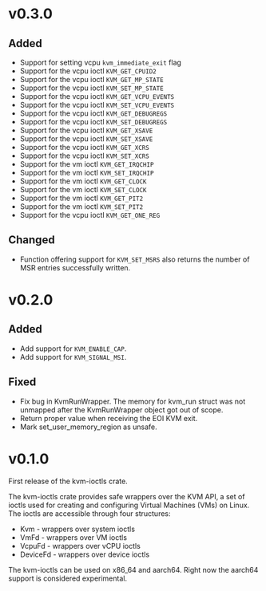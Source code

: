 # v0.3.0

## Added
- Support for setting vcpu `kvm_immediate_exit` flag
- Support for the vcpu ioctl `KVM_GET_CPUID2`
- Support for the vcpu ioctl `KVM_GET_MP_STATE`
- Support for the vcpu ioctl `KVM_SET_MP_STATE`
- Support for the vcpu ioctl `KVM_GET_VCPU_EVENTS`
- Support for the vcpu ioctl `KVM_SET_VCPU_EVENTS`
- Support for the vcpu ioctl `KVM_GET_DEBUGREGS`
- Support for the vcpu ioctl `KVM_SET_DEBUGREGS`
- Support for the vcpu ioctl `KVM_GET_XSAVE`
- Support for the vcpu ioctl `KVM_SET_XSAVE`
- Support for the vcpu ioctl `KVM_GET_XCRS`
- Support for the vcpu ioctl `KVM_SET_XCRS`
- Support for the vm ioctl `KVM_GET_IRQCHIP`
- Support for the vm ioctl `KVM_SET_IRQCHIP`
- Support for the vm ioctl `KVM_GET_CLOCK`
- Support for the vm ioctl `KVM_SET_CLOCK`
- Support for the vm ioctl `KVM_GET_PIT2`
- Support for the vm ioctl `KVM_SET_PIT2`
- Support for the vcpu ioctl `KVM_GET_ONE_REG`

## Changed
- Function offering support for `KVM_SET_MSRS` also returns the number
  of MSR entries successfully written.

# v0.2.0

## Added
- Add support for `KVM_ENABLE_CAP`.
- Add support for `KVM_SIGNAL_MSI`.

## Fixed
- Fix bug in KvmRunWrapper. The memory for kvm_run struct was not unmapped
  after the KvmRunWrapper object got out of scope.
- Return proper value when receiving the EOI KVM exit.
- Mark set_user_memory_region as unsafe.

# v0.1.0

First release of the kvm-ioctls crate.

The kvm-ioctls crate provides safe wrappers over the KVM API, a set of ioctls
used for creating and configuring Virtual Machines (VMs) on Linux.
The ioctls are accessible through four structures:
- Kvm - wrappers over system ioctls
- VmFd - wrappers over VM ioctls
- VcpuFd - wrappers over vCPU ioctls
- DeviceFd - wrappers over device ioctls

The kvm-ioctls can be used on x86_64 and aarch64. Right now the aarch64
support is considered experimental.
